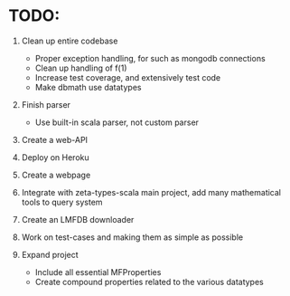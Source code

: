 
# TODO:

1. Clean up entire codebase
    - Proper exception handling, for such as mongodb connections
    - Clean up handling of f(1)
    - Increase test coverage, and extensively test code
    - Make dbmath use datatypes

2. Finish parser
    - Use built-in scala parser, not custom parser

3. Create a web-API

4. Deploy on Heroku

5. Create a webpage

6. Integrate with zeta-types-scala main project, add many mathematical tools to query system

7. Create an LMFDB downloader

8. Work on test-cases and making them as simple as possible

9. Expand project
    - Include all essential MFProperties
    - Create compound properties related to the various datatypes
